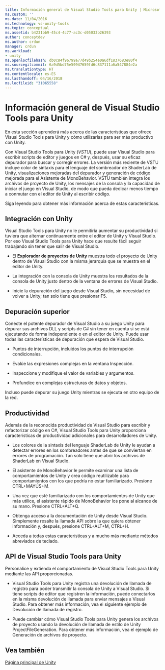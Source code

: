 ```yaml
---
title: Información general de Visual Studio Tools para Unity | Microsoft Docs
ms.custom: ''
ms.date: 11/04/2016
ms.technology: vs-unity-tools
ms.topic: conceptual
ms.assetid: b4231bb9-45c4-4c77-ac3c-d05033b26393
author: conceptdev
ms.author: crdun
manager: crdun
ms.workload:
- unity
ms.openlocfilehash: db0c84f96799a77d49b254e0a6df1837683e80f4
ms.sourcegitcommit: 6a9d5bd75e50947659fd6c837111a6a547884e2a
ms.translationtype: HT
ms.contentlocale: es-ES
ms.lasthandoff: 04/16/2018
ms.locfileid: "31065558"
---
```

# <a name="overview-of-visual-studio-tools-for-unity"></a>Información general de Visual Studio Tools para Unity
En esta sección aprenderá más acerca de las características que ofrece Visual Studio Tools para Unity y cómo utilizarlas para ser más productivo con Unity.

 Con Visual Studio Tools para Unity (*VSTU*), puede usar Visual Studio para escribir scripts de editor y juegos en C# y, después, usar su eficaz depurador para buscar y corregir errores. La versión más reciente de VSTU incluye color de sintaxis para el lenguaje del sombreador de ShaderLab de Unity, visualizaciones mejoradas del depurador y generación de código mejorada para el Asistente de MonoBehavior. VSTU también integra los archivos de proyecto de Unity, los mensajes de la consola y la capacidad de iniciar el juego en Visual Studio, de modo que pueda dedicar menos tiempo a conmutar con el editor de Unity al escribir código.

 Siga leyendo para obtener más información acerca de estas características.

## <a name="integration-with-unity"></a>Integración con Unity
 Visual Studio Tools para Unity no le permitiría aumentar su productividad si tuviera que alternar continuamente entre el editor de Unity y Visual Studio. Por eso Visual Studio Tools para Unity hace que resulte fácil seguir trabajando sin tener que salir de Visual Studio.

-   El **Explorador de proyectos de Unity** muestra todo el proyecto de Unity dentro de Visual Studio con la misma jerarquía que se muestra en el editor de Unity.

-   La integración con la consola de Unity muestra los resultados de la consola de Unity justo dentro de la ventana de errores de Visual Studio.

-   Inicie la depuración del juego desde Visual Studio, sin necesidad de volver a Unity; tan solo tiene que presionar F5.

## <a name="superior-debugging"></a>Depuración superior
 Conecte el potente depurador de Visual Studio a su juego Unity para depurar sus archivos DLL y scripts de C# sin tener en cuenta si se está ejecutando de forma independiente o en el editor de Unity. Puede usar todas las características de depuración que espera de Visual Studio.

-   Puntos de interrupción, incluidos los puntos de interrupción condicionales.

-   Evalúe las expresiones complejas en la ventana Inspección.

-   Inspeccione y modifique el valor de variables y argumentos.

-   Profundice en complejas estructuras de datos y objetos.

 Incluso puede depurar su juego Unity mientras se ejecuta en otro equipo de la red.

## <a name="productivity"></a>Productividad
 Además de la reconocida productividad de Visual Studio para escribir y refactorizar código en C#, Visual Studio Tools para Unity proporciona características de productividad adicionales para desarrolladores de Unity.

-   Los colores de la sintaxis del lenguaje ShaderLab de Unity le ayudan a detectar errores en los sombreadores antes de que se conviertan en errores de programación. Tan solo tiene que abrir los archivos de ShaderLab en Visual Studio.

-   El asistente de MonoBehavior le permite examinar una lista de comportamientos de Unity y crea código reutilizable para comportamientos con los que podría no estar familiarizado. Presione CTRL+MAYÚS+M.

-   Una vez que esté familiarizado con los comportamientos de Unity que más utilice, el asistente rápido de MonoBehavior los pone al alcance de su mano. Presione CTRL+ALT+Q.

-   Obtenga acceso a la documentación de Unity desde Visual Studio. Simplemente resalte la llamada API sobre la que quiera obtener información y, después, presione CTRL+ALT+M, CTRL+H.

-   Acceda a todas estas características y a mucho más mediante métodos abreviados de teclado.

## <a name="visual-studio-tools-for-unity-api"></a>API de Visual Studio Tools para Unity
 Personalice y extienda el comportamiento de Visual Studio Tools para Unity mediante las API proporcionadas.

-   Visual Studio Tools para Unity registra una devolución de llamada de registro para poder transmitir la consola de Unity a Visual Studio. Si tiene scripts de editor que registren la información, puede conectarlos en la misma devolución de llamada para enviar mensajes a Visual Studio. Para obtener más información, vea el siguiente ejemplo de Devolución de llamada de registro.

-   Puede cambiar cómo Visual Studio Tools para Unity genera los archivos de proyecto usando la devolución de llamada de estilo de Unity ProjectFileGeneration. Para obtener más información, vea el ejemplo de Generación de archivos de proyecto.

## <a name="see-also"></a>Vea también
 [Página principal de Unity](http://unity3d.com)
